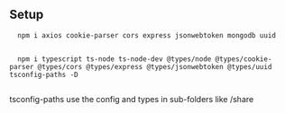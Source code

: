 ## Setup
```
  npm i axios cookie-parser cors express jsonwebtoken mongodb uuid


  npm i typescript ts-node ts-node-dev @types/node @types/cookie-parser @types/cors @types/express @types/jsonwebtoken @types/uuid tsconfig-paths -D
  
```

tsconfig-paths use the config and types in sub-folders like /share


